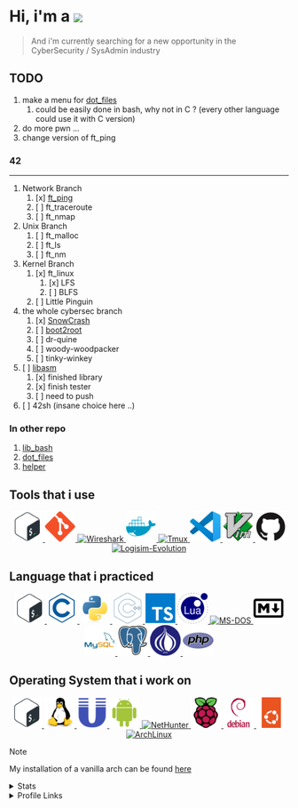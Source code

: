 # Hi, i'm a  <img align="center" src="https://readme-typing-svg.herokuapp.com?font=Fira+Code&size=35&duration=4000&pause=1000&color=008000&vCenter=true&width=435&height=50&lines=Bash+Lover+❤️;Programmer;Pentester;SysAdmin;Kernel+Builder">
> And i'm currently searching for a new opportunity in the CyberSecurity / SysAdmin industry

## TODO

1. make a menu for [dot_files](https://github.com/Pixailz/dot_files)
    1. could be easily done in bash, why not in C ? (every other language could use it with C version)
1. do more pwn ...
1. change version of ft_ping

### 42

---

1. Network Branch
    1. [x] [ft_ping](https://github.com/Pixailz/ft_ping)
    1. [ ] ft_traceroute
    1. [ ] ft_nmap 
1. Unix Branch
    1. [ ] ft_malloc
    1. [ ] ft_ls
    1. [ ] ft_nm 
1. Kernel Branch
    1. [x] ft_linux
        1. [x] LFS
        1. [ ] BLFS
    1. [ ] Little Pinguin
1. the whole cybersec branch
    1. [x] [SnowCrash](https://github.com/Pixailz/SnowCrash)
    1. [ ] [boot2root](https://github.com/Pixailz/boot2root)
    1. [ ] dr-quine
    1. [ ] woody-woodpacker
    1. [ ] tinky-winkey
1. [ ] [libasm](https://github.com/Pixailz/libasm)
    1. [x] finished library
    1. [x] finish tester
    1. [ ] need to push 
1. [ ] 42sh (insane choice here ..)

### In other repo

1. [lib_bash](https://github.com/Pixailz/lib_bash)
1. [dot_files](https://github.com/Pixailz/dot_files)
1. [helper](https://github.com/Pixailz/helper)

## Tools that i use

<div align="center">
  <a href="https://www.gnu.org/software/bash/">
    <img src="https://github.com/devicons/devicon/blob/master/icons/bash/bash-original.svg" title="Bash ❤️" alt="Bash ❤️" width="55" height="55">
  </a>
  <a href="https://git-scm.com/">
    <img src="https://github.com/devicons/devicon/blob/master/icons/git/git-plain.svg" title="Git" alt="Git" width="55" height="55">
  </a>
  <a href="https://www.wireshark.org/">
    <img src="https://www.kali.org/tools/wireshark/images/wireshark-logo.svg" title="Wireshark" alt="Wireshark" width="55" height="55"/>
  </a>
  <a href="https://www.docker.com/">
    <img src="https://github.com/devicons/devicon/blob/master/icons/docker/docker-plain.svg" title="Docker" alt="Docker" width="55" height="55"/>
  </a>
  <a href="https://github.com/tmux/tmux">
    <img src="https://github.com/tmux/tmux/blob/master/logo/tmux-logomark.svg" title="Tmux" alt="Tmux" width="55" height="55">
  </a> 
  <a href="https://code.visualstudio.com/">
    <img src="https://github.com/devicons/devicon/blob/master/icons/vscode/vscode-original.svg" title="Vscode"  alt="Vscode" width="55" height="55"/>
  </a>
  <a href="https://www.vim.org/">
    <img src="https://github.com/devicons/devicon/blob/master/icons/vim/vim-original.svg" title="Vim" alt="Vim" width="55" height="55">
  </a>
  <a href="https://github.com/">
    <img src="https://github.com/devicons/devicon/blob/master/icons/github/github-original.svg" title="Github" alt="Github" width="55" height="55">
  </a>
  <a href="https://github.com/logisim-evolution/logisim-evolution">
    <img src="https://github.com/logisim-evolution/logisim-evolution/blob/master/artwork/logisim-evolution-icon.svg" title="Logisim-Evolution" alt="Logisim-Evolution" width="55" height="55">
  </a>
</div>

## Language that i practiced

<div align="center">
  <a href="https://www.gnu.org/software/bash/">
    <img src="https://github.com/devicons/devicon/blob/master/icons/bash/bash-original.svg" title="Bash ❤️" alt="Bash ❤️" width="55" height="55">
  </a>
  <a href="https://en.wikipedia.org/wiki/C_(programming_language)">
    <img src="https://github.com/devicons/devicon/blob/master/icons/c/c-line.svg" title="C" alt="C" width="55" height="55">
  </a>
  <a href="https://www.python.org/">
    <img src="https://github.com/devicons/devicon/blob/master/icons/python/python-original.svg" title="Python" alt="Python" width="55" height="55">
  </a>
  <a href="https://cplusplus.com/">
    <img src="https://github.com/devicons/devicon/blob/master/icons/cplusplus/cplusplus-line.svg" title="CPP", alt="CPP" width="55" height="55">
  </a>
  <a href="https://www.typescriptlang.org/">
    <img src="https://github.com/devicons/devicon/blob/master/icons/typescript/typescript-original.svg" title="TypeScript", alt="TypeScript" width="55" height="55">
  </a>
  <a href="https://www.lua.org/">
    <img src="https://github.com/devicons/devicon/blob/master/icons/lua/lua-original-wordmark.svg" title="Lua", alt="Lua" width="55" height="55">
  </a>
  <a href="https://fr.wikipedia.org/wiki/MS-DOS">
    <img src="https://github.com/Microsoft/MS-DOS/blob/master/msdos-logo.png" title="MS-DOS" alt="MS-DOS" width="55" height="55">
  </a>
  <a href="https://daringfireball.net/projects/markdown/">
    <img src="https://github.com/devicons/devicon/blob/master/icons/markdown/markdown-original.svg" title="Markdown" alt="Markdown" width="55" height="55">
  </a>
  <a href="https://www.mysql.com/">
    <img src="https://github.com/devicons/devicon/blob/master/icons/mysql/mysql-original-wordmark.svg" title="MySQL" alt="MySQL" width="55" height="55">
  </a>
  <a href="https://www.postgresql.org/">
    <img src="https://github.com/devicons/devicon/blob/master/icons/postgresql/postgresql-original.svg" title="PostgreSQL" alt="PostgreSQL" width="55" height="55">
  </a>
  <a href="https://www.perl.org/">
    <img src="https://github.com/devicons/devicon/blob/master/icons/perl/perl-original.svg" title="Perl" alt="Perl" width="55" height="55">
  </a>
  <a href="https://www.php.net/">
    <img src="https://github.com/devicons/devicon/blob/master/icons/php/php-original.svg" title="PHP" alt="PHP" width="55" height="55">
  </a>
</div>

## Operating System that i work on

<div align="center">
  <a href="https://www.gnu.org/software/bash/">
    <img src="https://github.com/devicons/devicon/blob/master/icons/bash/bash-original.svg" title="Bash ❤️" alt="Bash ❤️" width="55" height="55">
  </a>
  <a href="https://www.kernel.org/">
    <img src="https://github.com/devicons/devicon/blob/master/icons/linux/linux-original.svg" title="Linux" alt="Linux" width="55" height="55">
  </a>
  <a href="https://www.opengroup.org/membership/forums/platform/unix">
    <img src="https://github.com/devicons/devicon/blob/master/icons/unix/unix-original.svg" title="Unix" alt="Unix" width="55" height="55">
  </a>
  <a href="https://www.android.com/">
    <img src="https://github.com/devicons/devicon/blob/master/icons/android/android-plain.svg" title="Android" alt="Android" width="55" height="55">
  </a>
  <a href="https://www.kali.org/get-kali/#kali-mobile">
    <img src="https://store.nethunter.com/repo/icons-640/com.offsec.nethunter.2021030200.png" title="NetHunter" alt="NetHunter" width="55" height="55">
  </a>
  <a href="https://www.raspberrypi.org/">
    <img src="https://github.com/devicons/devicon/blob/master/icons/raspberrypi/raspberrypi-original.svg" title="RaspberryPi" alt="RaspberryPi" width="55" height="55">
  </a>
  <a href="https://www.debian.org/">
    <img src="https://github.com/devicons/devicon/blob/master/icons/debian/debian-plain-wordmark.svg" title="Debian" alt="Debian" width="55" height="55">
  </a>
  <a href="https://ubuntu.com/">
    <img src="https://github.com/devicons/devicon/blob/master/icons/ubuntu/ubuntu-plain.svg" title="Ubuntu" alt="Ubuntu" width="55" height="55">
  </a>
  <a href="https://archlinux.org/">
    <img src="https://avatars.githubusercontent.com/u/4673648?s=200&v=4" title="ArchLinux" alt="ArchLinux" width="55" height="55" >
  </a>
</div>

> [!NOTE]
> My installation of a vanilla arch can be found [here](https://github.com/Pixailz/arch-setup)

<details>
  <summary>Stats</summary>
  <a href="http://www.github.com/Pixailz">
    <img src="https://github-readme-stats.vercel.app/api?username=Pixailz&icon_color=008000&title_color=008000&bg_color=22272e&hide_border=true&show_icons=true"/>
  </a>

  <a href="http://www.github.com/Pixailz">
    <img src="https://github-readme-streak-stats.herokuapp.com/?user=Pixailz&hide_border=true&background=22272e&ring=adbac7&fire=008000&currStreakLabel=adbac7&currStreakNum=008000&sideNums=adbac7&sideLabels=adbac7&dates=64748b"/>
  </a>

  <a href="http://www.github.com/Pixailz">
    <img src="https://github-readme-stats.vercel.app/api/top-langs?username=Pixailz&layout=compact&icon_color=008000&title_color=008000&bg_color=22272e&hide_border=true&hide=roff&card_width=500"/>
  </a>

</details>

<details>
  <summary>Profile Links</summary>
  <blockquote>
    <details>
      <summary>42</summary>
      <blockquote>
      <a href="https://profile.intra.42.fr/users/brda-sil">
        <img src="https://badgen.net/badge/Angoul%C3%AAme/brda-sil/50C878?icon=https://meta.intra.42.fr/images/42_logo.svg">
      </a>
      </blockquote>
    </details>
    <details>
      <summary>CTF</summary>
      <blockquote>

- [Try Hack Me](https://tryhackme.com/p/Pixailz) ![Profile](https://tryhackme-badges.s3.amazonaws.com/Pixailz.png)
- [Root Me](https://www.root-me.org/Pixailz)
- [PicoCTF](https://play.picoctf.org/users/Pixailz)
- [Hack The Box](https://app.hackthebox.com/profile/193910)
- [WeChall](https://www.wechall.net/profile/Pixailz)

    </details>
  </blockquote>
</details> 
